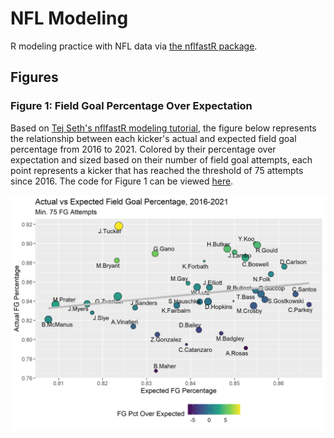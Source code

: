 # NFL Modeling
R modeling practice with NFL data via [the nflfastR package](https://www.nflfastr.com/).

## Figures

### Figure 1: Field Goal Percentage Over Expectation

Based on [Tej Seth's nflfastR modeling tutorial](https://www.youtube.com/watch?v=J4p8ZfYW5Oo), the figure below represents the relationship between each kicker's actual and expected field goal percentage from 2016 to 2021. Colored by their percentage over expectation and sized based on their number of field goal attempts, each point represents a kicker that has reached the threshold of 75 attempts since 2016. The code for Figure 1 can be viewed [here](https://github.com/jbrooksdata/nfl-modeling/blob/main/R/field%20goal%20pct%20expectation.R).

![](figures/field%20goal%20pct%20expectation.png)
